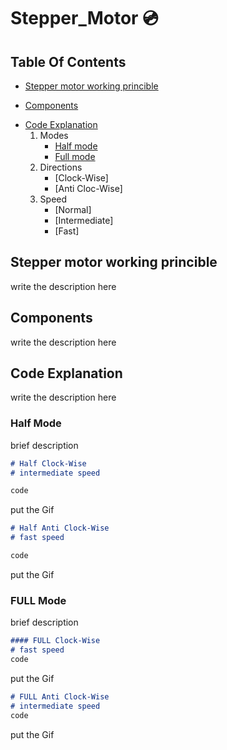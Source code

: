 # Stepper_Motor :cd:
## Table Of Contents
 * [Stepper motor working princible](#desc)
 + [Components](#comp)
 - [Code Explanation](#code)
    1. Modes
       * [Half mode](#half) 
       * [Full mode](#full)  
    2. Directions      
       * [Clock-Wise]
       * [Anti Cloc-Wise]
    3. Speed      
       * [Normal]
       * [Intermediate]
       * [Fast]
<a name="desc"></a>
## Stepper motor working princible
 write the description here


<a name="comp"></a>
## Components
 write the description here
 
 <a name="code"></a>
## Code Explanation
 write the description here
 
  <a name="half"></a>
### Half Mode
  
  brief description
  
~~~markdown
# Half Clock-Wise
# intermediate speed

code

~~~
 put the Gif
 
 
  
~~~markdown
# Half Anti Clock-Wise
# fast speed

code

~~~
 put the Gif
 
 
  <a name="full"></a>
### FULL Mode
  
  brief description
  
~~~markdown
#### FULL Clock-Wise
# fast speed
code

~~~
 put the Gif
 
 
  
~~~markdown
# FULL Anti Clock-Wise
# intermediate speed
code

~~~
 put the Gif
 
